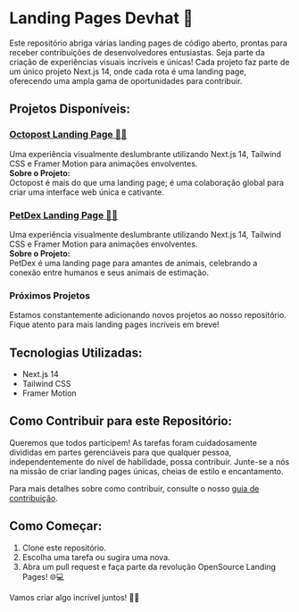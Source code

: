 # Landing Pages Devhat 🤠

Este repositório abriga várias landing pages de código aberto, prontas para receber contribuições de desenvolvedores entusiastas. Seja parte da criação de experiências visuais incríveis e únicas! Cada projeto faz parte de um único projeto Next.js 14, onde cada rota é uma landing page, oferecendo uma ampla gama de oportunidades para contribuir.

## Projetos Disponíveis:

### [Octopost Landing Page 🐙✨](https://github.com/devhatt/landing-pages/tree/master/projects/octopost)

Uma experiência visualmente deslumbrante utilizando Next.js 14, Tailwind CSS e Framer Motion para animações envolventes.  
**Sobre o Projeto:**  
Octopost é mais do que uma landing page; é uma colaboração global para criar uma interface web única e cativante.

### [PetDex Landing Page 🐾✨](https://github.com/devhatt/landing-pages/tree/master/projects/petdex)

Uma experiência visualmente deslumbrante utilizando Next.js 14, Tailwind CSS e Framer Motion para animações envolventes.  
**Sobre o Projeto:**  
PetDex é uma landing page para amantes de animais, celebrando a conexão entre humanos e seus animais de estimação.

### Próximos Projetos

Estamos constantemente adicionando novos projetos ao nosso repositório. Fique atento para mais landing pages incríveis em breve!

## Tecnologias Utilizadas:

- Next.js 14
- Tailwind CSS
- Framer Motion

## Como Contribuir para este Repositório:

Queremos que todos participem! As tarefas foram cuidadosamente divididas em partes gerenciáveis para que qualquer pessoa, independentemente do nível de habilidade, possa contribuir. Junte-se a nós na missão de criar landing pages únicas, cheias de estilo e encantamento.

Para mais detalhes sobre como contribuir, consulte o nosso [guia de contribuição](contributing.md).

## Como Começar:

1. Clone este repositório.
2. Escolha uma tarefa ou sugira uma nova.
3. Abra um pull request e faça parte da revolução OpenSource Landing Pages! 🌐💻

Vamos criar algo incrível juntos! 🚀✨
